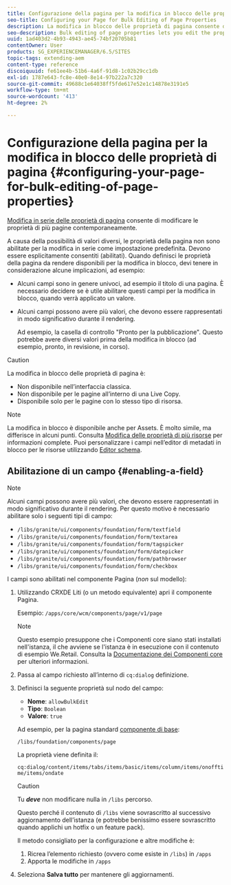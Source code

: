 ```yaml
---
title: Configurazione della pagina per la modifica in blocco delle proprietà di pagina
seo-title: Configuring your Page for Bulk Editing of Page Properties
description: La modifica in blocco delle proprietà di pagina consente di modificare le proprietà di più pagine contemporaneamente
seo-description: Bulk editing of page properties lets you edit the properties of multiple pages at once
uuid: 1ad403d2-4b93-4943-ae45-74bf20705b81
contentOwner: User
products: SG_EXPERIENCEMANAGER/6.5/SITES
topic-tags: extending-aem
content-type: reference
discoiquuid: fe61ee4b-51b6-4a6f-91d8-1c02b29cc1db
exl-id: 1787e643-fc8e-40e0-8e14-97b222a7c320
source-git-commit: 49688c1e64038ff5fde617e52e1c14878e3191e5
workflow-type: tm+mt
source-wordcount: '413'
ht-degree: 2%

---
```


# Configurazione della pagina per la modifica in blocco delle proprietà di pagina {#configuring-your-page-for-bulk-editing-of-page-properties}

[Modifica in serie delle proprietà di pagina](/help/sites-authoring/editing-page-properties.md#from-the-sites-console-multiple-pages) consente di modificare le proprietà di più pagine contemporaneamente.

A causa della possibilità di valori diversi, le proprietà della pagina non sono abilitate per la modifica in serie come impostazione predefinita. Devono essere esplicitamente consentiti (abilitati). Quando definisci le proprietà della pagina da rendere disponibili per la modifica in blocco, devi tenere in considerazione alcune implicazioni, ad esempio:

* Alcuni campi sono in genere univoci, ad esempio il titolo di una pagina. È necessario decidere se è utile abilitare questi campi per la modifica in blocco, quando verrà applicato un valore.
* Alcuni campi possono avere più valori, che devono essere rappresentati in modo significativo durante il rendering.

  Ad esempio, la casella di controllo &quot;Pronto per la pubblicazione&quot;. Questo potrebbe avere diversi valori prima della modifica in blocco (ad esempio, pronto, in revisione, in corso).

>[!CAUTION]
>
>La modifica in blocco delle proprietà di pagina è:
>
>* Non disponibile nell’interfaccia classica.
>* Non disponibile per le pagine all’interno di una Live Copy.
>* Disponibile solo per le pagine con lo stesso tipo di risorsa.
>

>[!NOTE]
>
>La modifica in blocco è disponibile anche per Assets. È molto simile, ma differisce in alcuni punti. Consulta [Modifica delle proprietà di più risorse](/help/assets/metadata.md) per informazioni complete. Puoi personalizzare i campi nell’editor di metadati in blocco per le risorse utilizzando [Editor schema](/help/assets/metadata-schemas.md).

## Abilitazione di un campo {#enabling-a-field}

>[!NOTE]
>
>Alcuni campi possono avere più valori, che devono essere rappresentati in modo significativo durante il rendering. Per questo motivo è necessario abilitare solo i seguenti tipi di campo:
>
>* `/libs/granite/ui/components/foundation/form/textfield`
>* `/libs/granite/ui/components/foundation/form/textarea`
>* `/libs/granite/ui/components/foundation/form/tagspicker`
>* `/libs/granite/ui/components/foundation/form/datepicker`
>* `/libs/granite/ui/components/foundation/form/pathbrowser`
>* `/libs/granite/ui/components/foundation/form/checkbox`
>

I campi sono abilitati nel componente Pagina (*non* sul modello):

1. Utilizzando CRXDE Liti (o un metodo equivalente) apri il componente Pagina.

   Esempio: `/apps/core/wcm/components/page/v1/page`

   >[!NOTE]
   >
   >Questo esempio presuppone che i Componenti core siano stati installati nell&#39;istanza, il che avviene se l&#39;istanza è in esecuzione con il contenuto di esempio We.Retail. Consulta la [Documentazione dei Componenti core](https://experienceleague.adobe.com/docs/experience-manager-core-components/using/introduction.html?lang=it) per ulteriori informazioni.

1. Passa al campo richiesto all’interno di `cq:dialog` definizione.
1. Definisci la seguente proprietà sul nodo del campo:

   * **Nome**: `allowBulkEdit`
   * **Tipo**: `Boolean`
   * **Valore**: `true`

   Ad esempio, per la pagina standard [componente di base](/help/sites-authoring/default-components-foundation.md):

   `/libs/foundation/components/page`

   La proprietà viene definita il:

   `cq:dialog/content/items/tabs/items/basic/items/column/items/onofftime/items/ondate`

   >[!CAUTION]
   >
   >Tu ***deve*** non modificare nulla in `/libs` percorso.
   >
   >Questo perché il contenuto di `/libs` viene sovrascritto al successivo aggiornamento dell’istanza (e potrebbe benissimo essere sovrascritto quando applichi un hotfix o un feature pack).
   >
   >Il metodo consigliato per la configurazione e altre modifiche è:
   >
   >    1. Ricrea l’elemento richiesto (ovvero come esiste in `/libs`) in `/apps`
   >    1. Apporta le modifiche in `/apps`

1. Seleziona **Salva tutto** per mantenere gli aggiornamenti.

